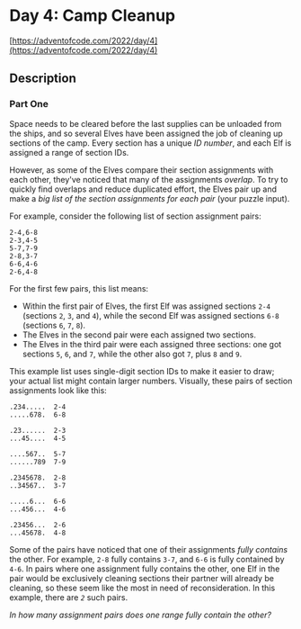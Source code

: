 # Day 4: Camp Cleanup

[https://adventofcode.com/2022/day/4](https://adventofcode.com/2022/day/4)

## Description

### Part One

Space needs to be cleared before the last supplies can be unloaded from the ships, and so several Elves have been assigned the job of cleaning up sections of the camp. Every section has a unique _ID number_, and each Elf is assigned a range of section IDs.

However, as some of the Elves compare their section assignments with each other, they've noticed that many of the assignments _overlap_. To try to quickly find overlaps and reduce duplicated effort, the Elves pair up and make a _big list of the section assignments for each pair_ (your puzzle input).

For example, consider the following list of section assignment pairs:

    2-4,6-8
    2-3,4-5
    5-7,7-9
    2-8,3-7
    6-6,4-6
    2-6,4-8
    

For the first few pairs, this list means:

*   Within the first pair of Elves, the first Elf was assigned sections `2-4` (sections `2`, `3`, and `4`), while the second Elf was assigned sections `6-8` (sections `6`, `7`, `8`).
*   The Elves in the second pair were each assigned two sections.
*   The Elves in the third pair were each assigned three sections: one got sections `5`, `6`, and `7`, while the other also got `7`, plus `8` and `9`.

This example list uses single-digit section IDs to make it easier to draw; your actual list might contain larger numbers. Visually, these pairs of section assignments look like this:

    .234.....  2-4
    .....678.  6-8
    
    .23......  2-3
    ...45....  4-5
    
    ....567..  5-7
    ......789  7-9
    
    .2345678.  2-8
    ..34567..  3-7
    
    .....6...  6-6
    ...456...  4-6
    
    .23456...  2-6
    ...45678.  4-8
    

Some of the pairs have noticed that one of their assignments _fully contains_ the other. For example, `2-8` fully contains `3-7`, and `6-6` is fully contained by `4-6`. In pairs where one assignment fully contains the other, one Elf in the pair would be exclusively cleaning sections their partner will already be cleaning, so these seem like the most in need of reconsideration. In this example, there are _`2`_ such pairs.

_In how many assignment pairs does one range fully contain the other?_
